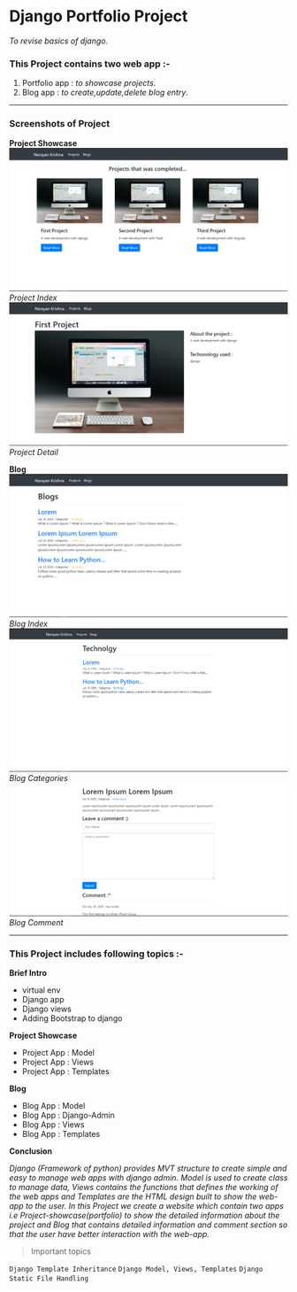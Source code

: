 # Django Portfolio Project #

_To revise basics of django._

### This Project contains two web app  :- ### 
1) Portfolio app : _to showcase projects_.
2) Blog app : _to create,update,delete blog entry_.

---
### Screenshots of Project ####

**Project Showcase**
![Project-showcase](portfolio/static/img/p_1.png) *Project Index* 
![Project-showcase](portfolio/static/img/p_2.png) *Project Detail*

**Blog**
![Blog-app](portfolio/static/img/p_3.png)  *Blog Index*
![Blog-app](portfolio/static/img/categories.png) *Blog Categories*
![Blog-app](portfolio/static/img/comment.png) *Blog Comment*

---

###  This Project includes following topics :- ###
**Brief Intro**<br>

- virtual env
- Django app
- Django views
- Adding Bootstrap to django

**Project Showcase**<br>

- Project App : Model
- Project App : Views
- Project App : Templates

**Blog**<br>

- Blog App : Model
- Blog App : Django-Admin
- Blog App : Views
- Blog App : Templates
  
**Conclusion**

_Django (Framework of python) provides MVT structure to create simple and easy to manage web apps with django admin. Model is used to create class to manage data, Views contains the functions that defines the working of the web apps and Templates are the HTML design built to show the web-app to the user. In this Project we create a website which contain two apps i.e Project-showcase(portfolio) to show the detailed information about the project and Blog that contains detailed information and comment section so that the user have better interaction with the web-app._

>Important topics <br>

`Django Template Inheritance`
`Django Model, Views, Templates`
`Django Static File Handling`